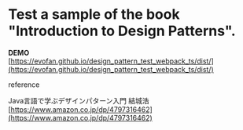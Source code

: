 # Test a sample of the book "Introduction to Design Patterns".

**DEMO**  
[https://evofan.github.io/design_pattern_test_webpack_ts/dist/](https://evofan.github.io/design_pattern_test_webpack_ts/dist/)  

reference  

Java言語で学ぶデザインパターン入門 結城浩  
[https://www.amazon.co.jp/dp/4797316462](https://www.amazon.co.jp/dp/4797316462)  
